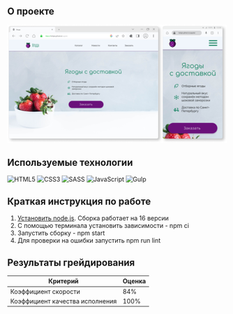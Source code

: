 ## О проекте

<img width="869" alt="Devices Mockup." src="/source/yagoda-preview.png">

## Используемые технологии

![HTML5](https://img.shields.io/badge/html5-%23E34F26.svg?style=for-the-badge&logo=html5&logoColor=white)
![CSS3](https://img.shields.io/badge/css3-%231572B6.svg?style=for-the-badge&logo=css3&logoColor=white)
![SASS](https://img.shields.io/badge/SASS-hotpink.svg?style=for-the-badge&logo=SASS&logoColor=white)
![JavaScript](https://img.shields.io/badge/javascript-%23323330.svg?style=for-the-badge&logo=javascript&logoColor=%23F7DF1E)
![Gulp](https://img.shields.io/badge/GULP-%23CF4647.svg?style=for-the-badge&logo=gulp&logoColor=white)

## Краткая инструкция по работе

1. [Установить node.js](https://nodejs.org/download/release/latest-v16.x/). Сборка работает на 16 версии
2. С помощью терминала установить зависимости - npm ci
3. Запустить сборку - npm start
4. Для проверки на ошибки запустить npm run lint

## Результаты грейдирования

| Критерий                        | Оценка  |
| ------------------------------- | ------- |
| Коэффициент скорости            | 84%     |
| Коэффициент качества исполнения | 100%    |

